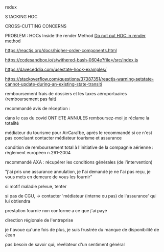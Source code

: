 redux

STACKING HOC

CROSS-CUTTING CONCERNS

PROBLEM : HOCs Inside the render Method
[Do not put HOC in render method](https://stackoverflow.com/questions/58941150/react-what-is-meant-by-do-not-use-hoc-s-in-the-render-method-of-a-component)

https://reactjs.org/docs/higher-order-components.html

https://codesandbox.io/s/withered-bash-0604e?file=/src/index.js

https://daveceddia.com/usestate-hook-examples/

https://stackoverflow.com/questions/37387351/reactjs-warning-setstate-cannot-update-during-an-existing-state-transiti





remboursement frais de dossiers et les taxes aéroportuaires (remboursement pas fait)

recommandé avis de réception : 

dans le cas du covid ONT ETE ANNULES remboursez-moi je réclame la totalité

médiateur du tourisme pour AirCaraïbe, après le recommandé si ce 
n'est pas concluant contacter médiateur tourisme et assurance

condition de remboursement total à l'initiative de la compagnie aérienne : règlement européen n.261-2004




recommandé AXA : récupérer les conditions générales (de l'intervention)

"j'ai pris une assurance annulation, je l'ai demandé je ne l'ai pas reçu, je vous mets en demeure de vous les fournir"

si motif maladie prévue, tenter

si pas de CGU, -> contacter 'médiateur (interne ou pas) de l'assurance' qui lui obtiendra


prestation fournie non conforme a ce que j'ai payé







direction régionale de l'entreprise





je t'avoue qu'une fois de plus, je suis frustrée du manque de disponibilité de Jean

pas besoin de savoir qui, révélateur d'un sentiment général


